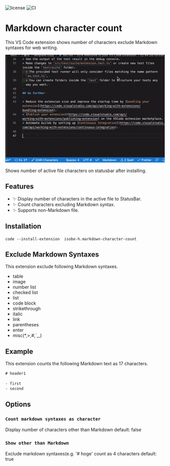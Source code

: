 
![license](https://img.shields.io/github/license/isobe-h/markdown-character-count-extension?style=for-the-badge)
![CI](https://github.com/github/docs/actions/workflows/ci.yml/badge.svg)

# Markdown character count

This VS Code extension shows number of characters exclude Markdown syntaxes for web writing.

![gif](./images/markdown%20character%20count.gif)

Shows number of active file characters on statusbar after installing.

## Features

- :sparkles: Display number of characters in the active file to StatusBar.
- :sparkles: Count characters excluding Markdown syntax.
- :sparkles: Supports non-Markdown file.  

## Installation

`code --install-extension  isobe-h.markdown-character-count`

## Exclude Markdown Syntaxes

This extension exclude following Markdown syntaxes.

- table
- image
- number list
- checked list
- list
- code block
- strikethrough
- italic
- link
- parentheses
- enter
- misc(*,>,#,`,_)

## Example

This extension counts the following Markdown text as 17 characters.

```
# header1

- first
- second

```

## Options

### `Count markdown syntaxes as character`

Display number of characters other than Markdown
default: false

### `Show other than Markdown`

Exclude markdown syntaxes(e.g. '# hoge' count as 4 characters
default: true
